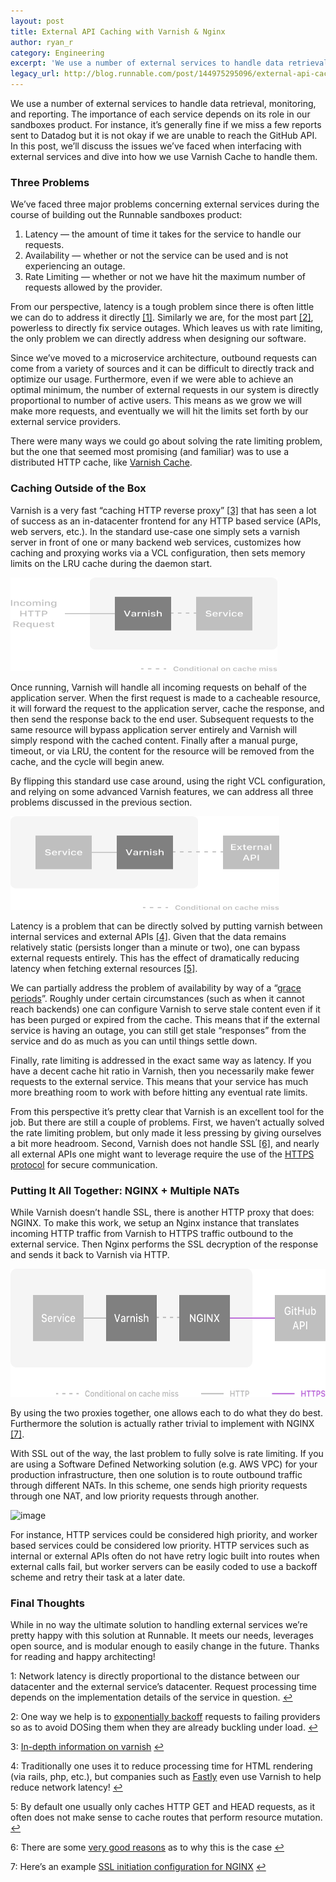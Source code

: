 ```yaml
---
layout: post
title: External API Caching with Varnish & Nginx
author: ryan_r
category: Engineering
excerpt: 'We use a number of external services to handle data retrieval, monitoring, and reporting. The importance of each service depends on its role in our sandboxes product. For instance, it’s generally fine if we miss a few reports sent to Datadog but it is not okay if we are unable to reach the GitHub API. In this post, we’ll discuss the issues we’ve faced when interfacing with external services and dive into how we use Varnish Cache to handle them.'
legacy_url: http://blog.runnable.com/post/144975295096/external-api-caching-with-varnish-nginx
---
```


<p class="p">We use a number of external services to handle data retrieval, monitoring, and reporting. The importance of each service depends on its role in our sandboxes product. For instance, it’s generally fine if we miss a few reports sent to Datadog but it is not okay if we are unable to reach the GitHub API. In this post, we’ll discuss the issues we’ve faced when interfacing with external services and dive into how we use Varnish Cache to handle them.</p>

<h3 class="h3">Three Problems</h3>

<p class="p">We’ve faced three major problems concerning external services during the course of building out the Runnable sandboxes product:</p>

<ol class="ol"><li class="li"><span class="strong">Latency</span> — the amount of time it takes for the service to handle our requests.</li>
<li class="li"><span class="strong">Availability</span> — whether or not the service can be used and is not experiencing an outage.</li>
<li class="li"><span class="strong">Rate Limiting</span> — whether or not we have hit the maximum number of requests allowed by the provider.</li>
</ol>

<p class="p">From our perspective, latency is a tough problem since there is often little we can do to address it directly <a href="#footnote-1" class="link" id="footnote-1-source">[1]</a>. Similarly we are, for the most part <a href="#footnote-2" class="link" id="footnote-2-source">[2]</a>, powerless to directly fix service outages. Which leaves us with rate limiting, the only problem we can directly address when designing our software.</p>

<p class="p">Since we’ve moved to a microservice architecture, outbound requests can come from a variety of sources and it can be difficult to directly track and optimize our usage. Furthermore, even if we were able to achieve an optimal minimum, the number of external requests in our system is directly proportional to number of active users. This means as we grow we will make more requests, and eventually we will hit the limits set forth by our external service providers.</p>

<p class="p">There were many ways we could go about solving the rate limiting problem, but the one that seemed most promising (and familiar) was to use a distributed HTTP cache, like <a href="https://www.varnish-cache.org/" class="link">Varnish Cache</a>.</p>

<h3 class="h3">Caching Outside of the Box</h3>

<p class="p">Varnish is a very fast “caching HTTP reverse proxy” <a href="#footnote-3" class="link" id="footnote-3-source">[3]</a> that has seen a lot of success as an in-datacenter frontend for any HTTP based service (APIs, web servers, etc.). In the standard use-case one simply sets a varnish server in front of one or many backend web services, customizes how caching and proxying works via a VCL configuration, then sets memory limits on the LRU cache during the daemon start.</p>

<img src="images/posts/varnish-1.png" class="img post-graphic" width="427" height="150" alt="image">

<p class="p">Once running, Varnish will handle all incoming requests on behalf of the application server. When the first request is made to a cacheable resource, it will forward the request to the application server, cache the response, and then send the response back to the end user. Subsequent requests to the same resource will bypass application server entirely and Varnish will simply respond with the cached content. Finally after a manual purge, timeout, or via LRU, the content for the resource will be removed from the cache, and the cycle will begin anew.</p>

<p class="p">By flipping this standard use case around, using the right VCL configuration, and relying on some advanced Varnish features, we can address all three problems discussed in the previous section.</p>

<img src="images/posts/varnish-2.png" class="img post-graphic" width="430" height="150" alt="image">

<p class="p"><span class="strong">Latency</span> is a problem that can be directly solved by putting varnish between internal services and external APIs <a href="#footnote-4" class="link" id="footnote-4-source">[4]</a>. Given that the data remains relatively static (persists longer than a minute or two), one can bypass external requests entirely. This has the effect of dramatically reducing latency when fetching external resources <a href="#footnote-5" class="link" id="footnote-5-source">[5]</a>.</p>

<p class="p">We can partially address the problem of <span class="strong">availability</span> by way of a “<a href="https://www.varnish-cache.org/trac/wiki/VCLExampleGrace" class="link">grace periods</a>”. Roughly under certain circumstances (such as when it cannot reach backends) one can configure Varnish to serve stale content even if it has been purged or expired from the cache. This means that if the external service is having an outage, you can still get stale “responses” from the service and do as much as you can until things settle down.</p>

<p class="p">Finally, <span class="strong">rate limiting</span> is addressed in the exact same way as latency. If you have a decent cache hit ratio in Varnish, then you necessarily make fewer requests to the external service. This means that your service has much more breathing room to work with before hitting any eventual rate limits.</p>

<p class="p">From this perspective it’s pretty clear that Varnish is an excellent tool for the job. But there are still a couple of problems. First, we haven’t actually solved the rate limiting problem, but only made it less pressing by giving ourselves a bit more headroom. Second, Varnish does not handle SSL <a href="#footnote-6" class="link" id="footnote-6-source">[6]</a>, and nearly all external APIs one might want to leverage require the use of the <a href="https://en.wikipedia.org/wiki/HTTPS" class="link">HTTPS protocol</a> for secure communication.</p>

<h3 class="h3">Putting It All Together: NGINX + Multiple NATs</h3>

<p class="p">While Varnish doesn’t handle SSL, there is another HTTP proxy that does: NGINX. To make this work, we setup an Nginx instance that translates incoming HTTP traffic from Varnish to HTTPS traffic outbound to the external service. Then Nginx performs the SSL decryption of the response and sends it back to Varnish via HTTP.</p>

<img src="images/posts/varnish-3.png" class="img post-graphic" width="560" height="205" alt="image">

<p class="p">By using the two proxies together, one allows each to do what they do best. Furthermore the solution is actually rather trivial to implement with NGINX <a href="#footnote-7" class="link" id="footnote-7-source">[7]</a>.</p>

<p class="p">With SSL out of the way, the last problem to fully solve is rate limiting. If you are using a Software Defined Networking solution (e.g. AWS VPC) for your production infrastructure, then one solution is to route outbound traffic through different NATs. In this scheme, one sends high priority requests through one NAT, and low priority requests through another.</p>

<img src="https://s3-us-west-1.amazonaws.com/runnable-design/varnish-4.png" class="img post-graphic" width="866" height="395" alt="image">

<p class="p">For instance, HTTP services could be considered high priority, and worker based services could be considered low priority. HTTP services such as internal or external APIs often do not have retry logic built into routes when external calls fail, but worker servers can be easily coded to use a backoff scheme and retry their task at a later date.</p>

<h3 class="h3">Final Thoughts</h3>

<p class="p">While in no way the ultimate solution to handling external services we’re pretty happy with this solution at Runnable. It meets our needs, leverages open source, and is modular enough to easily change in the future. Thanks for reading and happy architecting!</p>

<p id="footnote-1" class="footnote">1: Network latency is directly proportional to the distance between our datacenter and the external service’s datacenter. Request processing time depends on the implementation details of the service in question. <a href="#footnote-1-source" class="link">↩</a></p>

<p id="footnote-2" class="footnote">2: One way we help is to <a href="introducing-ponos-a-rabbitmq-based-worker-server" class="link">exponentially backoff</a> requests to failing providers so as to avoid DOSing them when they are already buckling under load. <a href="#footnote-2-source" class="link">↩</a></p>

<p id="footnote-3" class="footnote">3: <a href="https://www.varnish-cache.org/intro/index.html#intro" class="link">In-depth information on varnish</a> <a href="#footnote-3-source" class="link">↩</a></p>

<p id="footnote-4" class="footnote">4: Traditionally one uses it to reduce processing time for HTML rendering (via rails, php, etc.), but companies such as <a href="www.fastly.com" class="link">Fastly</a> even use Varnish to help reduce network latency! <a href="#footnote-4-source" class="link">↩</a></p>

<p id="footnote-5" class="footnote">5: By default one usually only caches HTTP GET and HEAD requests, as it often does not make sense to cache routes that perform resource mutation. <a href="#footnote-5-source" class="link">↩</a></p>

<p id="footnote-6" class="footnote">6: There are some <a href="https://www.varnish-cache.org/docs/trunk/phk/ssl_again.html" class="link">very good reasons</a> as to why this is the case <a href="#footnote-6-source" class="link">↩</a></p>

<p id="footnote-7" class="footnote">7: Here’s an example <a href="https://gist.github.com/rsandor/2dce300e5bd8f23f1084faf27b43ca24" class="link">SSL initiation configuration for NGINX</a> <a href="#footnote-7-source" class="link">↩</a></p>
